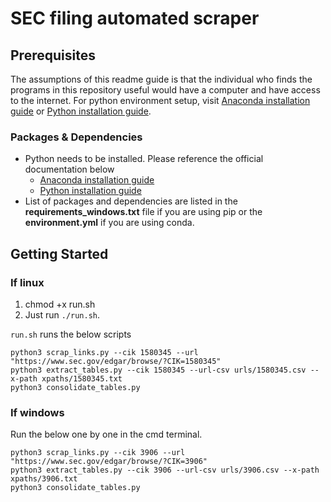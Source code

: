 # SEC filing automated scraper



## Prerequisites
The assumptions of this readme guide is that the individual who finds the programs in this repository useful would have a computer and have access to the internet. For python environment setup, visit [Anaconda installation guide](https://docs.anaconda.com/free/anaconda/install/index.html) or  [Python installation guide](https://www.python.org/downloads/).

### Packages & Dependencies
* Python needs to be installed. Please reference the official documentation below
    * [Anaconda installation guide](https://docs.anaconda.com/free/anaconda/install/index.html) 
    * [Python installation guide](https://www.python.org/downloads/)
* List of packages and dependencies are listed in the **requirements_windows.txt** file if you are using pip or the **environment.yml** if you are using conda.


## Getting Started

### If linux
1. chmod +x run.sh
2. Just run `./run.sh`.


`run.sh` runs the below scripts
```
python3 scrap_links.py --cik 1580345 --url "https://www.sec.gov/edgar/browse/?CIK=1580345"
python3 extract_tables.py --cik 1580345 --url-csv urls/1580345.csv --x-path xpaths/1580345.txt
python3 consolidate_tables.py
```
### If windows
Run the below one by one in the cmd terminal.
```
python3 scrap_links.py --cik 3906 --url "https://www.sec.gov/edgar/browse/?CIK=3906"
python3 extract_tables.py --cik 3906 --url-csv urls/3906.csv --x-path xpaths/3906.txt
python3 consolidate_tables.py
```






